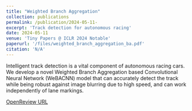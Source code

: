 ```yaml
---
title: "Weighted Branch Aggregation"
collection: publications
permalink: /publication/2024-05-11-
excerpt: 'Track detection for autonomous racing'
date: 2024-05-11
venue: 'Tiny Papers @ ICLR 2024 Notable'
paperurl: '/files/weighted_branch_aggregation_ba.pdf'
citation: 'N/A'
---
```

Intelligent track detection is a vital component of autonomous racing cars. We develop a novel Weighted Branch Aggregation based Convolutional Neural Network (WeBACNN) model that can accurately detect the track while being robust against image blurring due to high speed, and can work independently of lane markings.

[OpenReview URL](https://openreview.net/pdf?id=K3ilD3QhX6)
